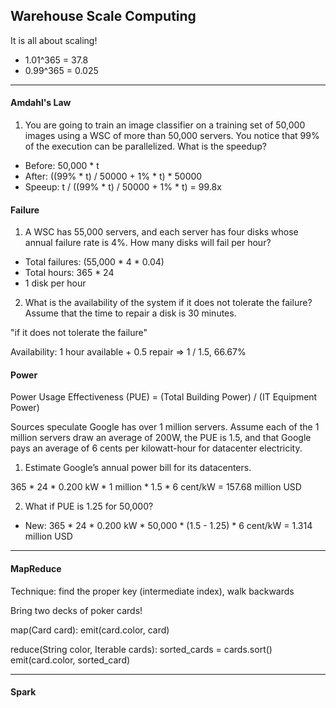 Warehouse Scale Computing
---

It is all about scaling!

- 1.01^365 = 37.8
- 0.99^365 = 0.025

---

#### Amdahl's Law

1) You are going to train an image classifier on a training set of 50,000 images
using a WSC of more than 50,000 servers. You notice that 99% of the execution
can be parallelized. What is the speedup?

- Before: 50,000 * t
- After: ((99% * t) / 50000 + 1% * t) * 50000
- Speeup: t / ((99% * t) / 50000 + 1% * t) = 99.8x

#### Failure

1) A WSC has 55,000 servers, and each server has four disks whose annual failure
rate is 4%. How many disks will fail per hour?

- Total failures: (55,000 * 4 * 0.04)
- Total hours: 365 * 24
- 1 disk per hour

2) What is the availability of the system if it does not tolerate the failure?
Assume that the time to repair a disk is 30 minutes.

"if it does not tolerate the failure"

Availability: 1 hour available + 0.5 repair => 1 / 1.5, 66.67%

#### Power

Power Usage Effectiveness (PUE) = (Total Building Power) / (IT Equipment Power)

Sources speculate Google has over 1 million servers. Assume each of the 1
million servers draw an average of 200W, the PUE is 1.5, and that Google pays an
average of 6 cents per kilowatt-hour for datacenter electricity.

1) Estimate Google’s annual power bill for its datacenters.

365 * 24 * 0.200 kW * 1 million * 1.5 * 6 cent/kW = 157.68 million USD

2) What if PUE is 1.25 for 50,000?

- New: 365 * 24 * 0.200 kW * 50,000 * (1.5 - 1.25) * 6 cent/kW = 1.314 million USD

---

#### MapReduce

Technique: find the proper key (intermediate index), walk backwards

Bring two decks of poker cards!

map(Card card):
    emit(card.color, card)

reduce(String color, Iterable<Card> cards):
    sorted_cards = cards.sort()
    emit(card.color, sorted_card)


----

#### Spark

